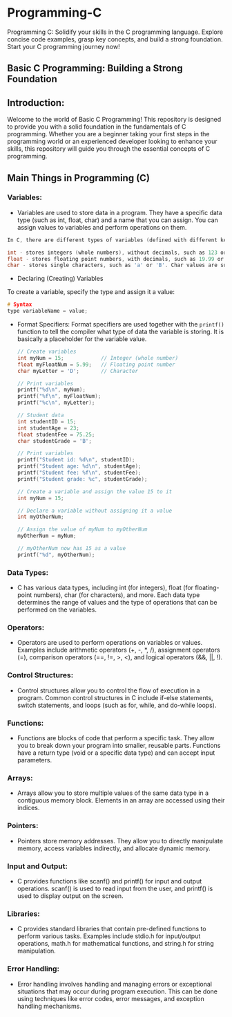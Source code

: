 # Programming-C

Programming C: Solidify your skills in the C programming language. Explore concise code examples, grasp key concepts, and build a strong foundation. Start your C programming journey now!

## Basic C Programming: Building a Strong Foundation

## Introduction:

Welcome to the world of Basic C Programming! This repository is designed to provide you with a solid foundation in the fundamentals of C programming. Whether you are a beginner taking your first steps in the programming world or an experienced developer looking to enhance your skills, this repository will guide you through the essential concepts of C programming.

## Main Things in Programming (C)

### Variables:

- Variables are used to store data in a program. They have a specific data type (such as int, float, char) and a name that you can assign. You can assign values to variables and perform operations on them.

```c
In C, there are different types of variables (defined with different keywords), for example:

int - stores integers (whole numbers), without decimals, such as 123 or -123
float - stores floating point numbers, with decimals, such as 19.99 or -19.99
char - stores single characters, such as 'a' or 'B'. Char values are surrounded by single quotes
```

- Declaring (Creating) Variables

To create a variable, specify the type and assign it a value:

```c
# Syntax
type variableName = value;
```

- Format Specifiers:
  Format specifiers are used together with the `printf()` function to tell the compiler what type of data the variable is storing. It is basically a placeholder for the variable value.

  ```c
  // Create variables
  int myNum = 15;            // Integer (whole number)
  float myFloatNum = 5.99;   // Floating point number
  char myLetter = 'D';       // Character

  // Print variables
  printf("%d\n", myNum);
  printf("%f\n", myFloatNum);
  printf("%c\n", myLetter);

  // Student data
  int studentID = 15;
  int studentAge = 23;
  float studentFee = 75.25;
  char studentGrade = 'B';

  // Print variables
  printf("Student id: %d\n", studentID);
  printf("Student age: %d\n", studentAge);
  printf("Student fee: %f\n", studentFee);
  printf("Student grade: %c", studentGrade);

  // Create a variable and assign the value 15 to it
  int myNum = 15;

  // Declare a variable without assigning it a value
  int myOtherNum;

  // Assign the value of myNum to myOtherNum
  myOtherNum = myNum;

  // myOtherNum now has 15 as a value
  printf("%d", myOtherNum);
  ```

### Data Types:

- C has various data types, including int (for integers), float (for floating-point numbers), char (for characters), and more. Each data type determines the range of values and the type of operations that can be performed on the variables.

### Operators:

- Operators are used to perform operations on variables or values. Examples include arithmetic operators (+, -, \*, /), assignment operators (=), comparison operators (==, !=, >, <), and logical operators (&&, ||, !).

### Control Structures:

- Control structures allow you to control the flow of execution in a program. Common control structures in C include if-else statements, switch statements, and loops (such as for, while, and do-while loops).

### Functions:

- Functions are blocks of code that perform a specific task. They allow you to break down your program into smaller, reusable parts. Functions have a return type (void or a specific data type) and can accept input parameters.

### Arrays:

- Arrays allow you to store multiple values of the same data type in a contiguous memory block. Elements in an array are accessed using their indices.

### Pointers:

- Pointers store memory addresses. They allow you to directly manipulate memory, access variables indirectly, and allocate dynamic memory.

### Input and Output:

- C provides functions like scanf() and printf() for input and output operations. scanf() is used to read input from the user, and printf() is used to display output on the screen.

### Libraries:

- C provides standard libraries that contain pre-defined functions to perform various tasks. Examples include stdio.h for input/output operations, math.h for mathematical functions, and string.h for string manipulation.

### Error Handling:

- Error handling involves handling and managing errors or exceptional situations that may occur during program execution. This can be done using techniques like error codes, error messages, and exception handling mechanisms.

```

```

```

```
